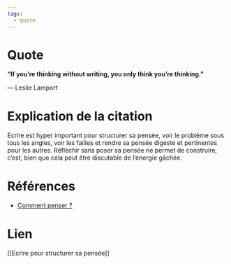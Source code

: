 ```yaml
---
tags:
  - quote
---
```

# Quote

**“If you’re thinking without writing, you only think you’re thinking.”**

— Leslie Lamport

# Explication de la citation

Ecrire est hyper important pour structurer sa pensée, voir le problème sous tous les angles, voir les failles et rendre sa pensée digeste et pertinentes pour les autres. Réfléchir sans poser sa pensée ne permet de construire, c’est, bien que cela peut être discutable de l’énergie gâchée. 
# Références

- [Comment penser ?](https://fs.blog/how-to-think/)
# Lien

[[Ecrire pour structurer sa pensée]]


